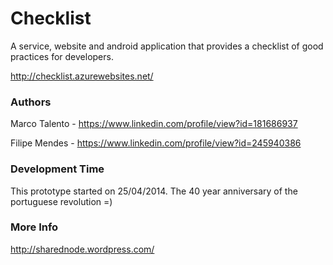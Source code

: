 # Checklist
A service, website and android application that provides a checklist of good practices for developers.

http://checklist.azurewebsites.net/

### Authors
Marco Talento - https://www.linkedin.com/profile/view?id=181686937

Filipe Mendes - https://www.linkedin.com/profile/view?id=245940386

### Development Time
This prototype started on 25/04/2014. The 40 year anniversary of the portuguese revolution =)

### More Info
http://sharednode.wordpress.com/


